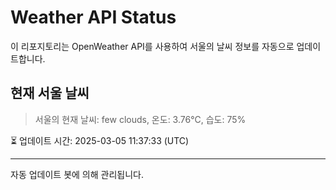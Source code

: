 
# Weather API Status

이 리포지토리는 OpenWeather API를 사용하여 서울의 날씨 정보를 자동으로 업데이트합니다.

## 현재 서울 날씨
> 서울의 현재 날씨: few clouds, 온도: 3.76°C, 습도: 75%

⏳ 업데이트 시간: 2025-03-05 11:37:33 (UTC)

---
자동 업데이트 봇에 의해 관리됩니다.
